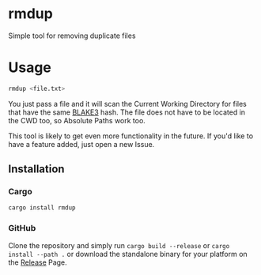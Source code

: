 # rmdup
Simple tool for removing duplicate files

# Usage 
```sh
rmdup <file.txt>
```  
You just pass a file and it will scan the Current Working Directory for files that have the same [BLAKE3](https://github.com/BLAKE3-team/BLAKE3) hash. The file does not have to be located in the CWD too, so Absolute Paths work too.

This tool is likely to get even more functionality in the future. If you'd like to have a feature added, just open a new Issue.

## Installation
### Cargo
```sh
cargo install rmdup
```

### GitHub
Clone the repository and simply run `cargo build --release` or `cargo install --path .` or download the standalone binary for your platform on the [Release](https://github.com/Stridsvagn69420/rmdup/releases/latest) Page.